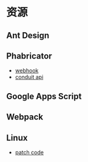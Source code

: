 # 资源

## Ant Design

## Phabricator

* [webhook](https://secure.phabricator.com/book/phabricator/article/webhooks/)
* [conduit api](https://secure.phabricator.com/book/phabricator/article/conduit/?from=singlemessage&isappinstalled=0)

## Google Apps Script

## Webpack

## Linux

* [patch code](https://www.thegeekstuff.com/2014/12/patch-command-examples/?utm_source=feedburner&utm_medium=feed&utm_campaign=Feed%253A+TheGeekStuff+(The+Geek+Stuff))
